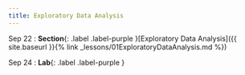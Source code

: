 ```yaml
---
title: Exploratory Data Analysis
---
```


Sep 22
: **Section**{: .label .label-purple }[Exploratory Data Analysis]({{ site.baseurl }}{% link _lessons/01ExploratoryDataAnalysis.md %})

Sep 24
: **Lab**{: .label .label-purple }[](#)


